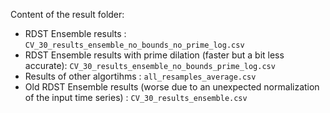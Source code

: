 Content of the result folder:

- RDST Ensemble results : `CV_30_results_ensemble_no_bounds_no_prime_log.csv`
- RDST Ensemble results with prime dilation (faster but a bit less accurate): `CV_30_results_ensemble_no_bounds_prime_log.csv`
- Results of other algortihms : `all_resamples_average.csv`
- Old RDST Ensemble results (worse due to an unexpected normalization of the input time series) : `CV_30_results_ensemble.csv`
